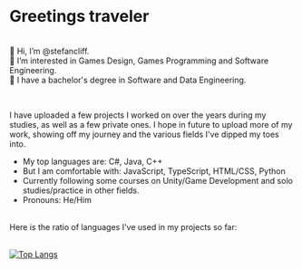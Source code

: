 <br>
<h1> Greetings traveler </h1>

<p>
  <br>
  👋 Hi, I’m @stefancliff.<br>
  👀 I’m interested in Games Design, Games Programming and Software Engineering.<br>
  🌱 I have a bachelor's degree in Software and Data Engineering.<br>
</p>
<br>
<p>
  I have uploaded a few projects I worked on over the years during my studies, as well as a few private ones. I hope in future to upload more of my work, showing off my journey and the various fields I've dipped my toes into.

  - My top languages are: C#, Java, C++
  - But I am comfortable with: JavaScript, TypeScript, HTML/CSS, Python 
  - Currently following some courses on Unity/Game Development and solo studies/practice in other fields.
  - Pronouns: He/Him
</p>
<br>
  Here is the ratio of languages I've used in my projects so far:
<br><br>



[![Top Langs](https://github-readme-stats.vercel.app/api/top-langs/?username=stefancliff&layout=compact&theme=chartreuse-dark)](https://github.com/anuraghazra/github-readme-stats)


<!---
<br><img src="https://github-readme-stats.vercel.app/api/top-langs?username=stefancliff&show_icons=true&locale=en&layout=compact&theme=chartreuse-dark" alt="ovi" />
stefancliff/stefancliff is a ✨ special ✨ repository because its `README.md` (this file) appears on your GitHub profile.
You can click the Preview link to take a look at your changes.
--->
